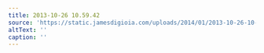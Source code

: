 ```yaml
---
title: 2013-10-26 10.59.42
source: 'https://static.jamesdigioia.com/uploads/2014/01/2013-10-26-10-59-42-scaled.jpg'
altText: ''
caption: ''
---
```


